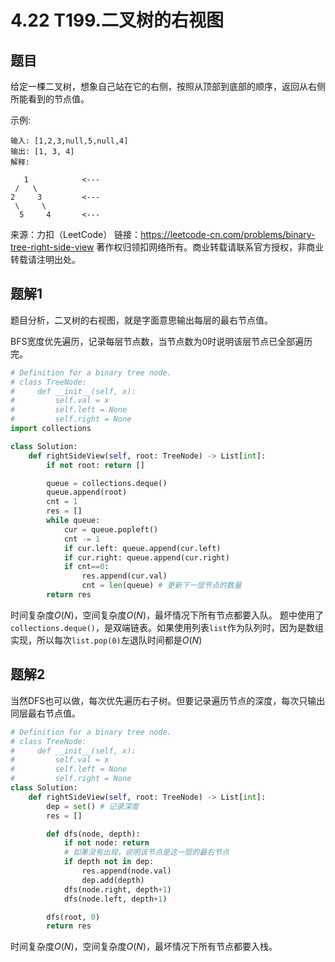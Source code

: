 # 4.22 T199.二叉树的右视图

## 题目
给定一棵二叉树，想象自己站在它的右侧，按照从顶部到底部的顺序，返回从右侧所能看到的节点值。

示例:
```
输入: [1,2,3,null,5,null,4]
输出: [1, 3, 4]
解释:

   1            <---
 /   \
2     3         <---
 \     \
  5     4       <---
```
来源：力扣（LeetCode）
链接：https://leetcode-cn.com/problems/binary-tree-right-side-view
著作权归领扣网络所有。商业转载请联系官方授权，非商业转载请注明出处。


## 题解1
题目分析，二叉树的右视图，就是字面意思输出每层的最右节点值。

BFS宽度优先遍历，记录每层节点数，当节点数为0时说明该层节点已全部遍历完。

```python
# Definition for a binary tree node.
# class TreeNode:
#     def __init__(self, x):
#         self.val = x
#         self.left = None
#         self.right = None
import collections

class Solution:
    def rightSideView(self, root: TreeNode) -> List[int]:
        if not root: return []

        queue = collections.deque()
        queue.append(root)
        cnt = 1
        res = []
        while queue:
            cur = queue.popleft()
            cnt -= 1
            if cur.left: queue.append(cur.left)
            if cur.right: queue.append(cur.right)
            if cnt==0:
                res.append(cur.val)
                cnt = len(queue) # 更新下一层节点的数量
        return res
```
时间复杂度$O(N)$，空间复杂度$O(N)$，最坏情况下所有节点都要入队。
题中使用了`collections.deque()`，是双端链表。如果使用列表`list`作为队列时，因为是数组实现，所以每次`list.pop(0)`左退队时间都是$O(N)$


## 题解2
当然DFS也可以做，每次优先遍历右子树。但要记录遍历节点的深度，每次只输出同层最右节点值。

```python
# Definition for a binary tree node.
# class TreeNode:
#     def __init__(self, x):
#         self.val = x
#         self.left = None
#         self.right = None
class Solution:
    def rightSideView(self, root: TreeNode) -> List[int]:
        dep = set() # 记录深度
        res = []

        def dfs(node, depth):
            if not node: return 
            # 如果没有出现，说明该节点是这一层的最右节点
            if depth not in dep: 
                res.append(node.val)
                dep.add(depth)
            dfs(node.right, depth+1)
            dfs(node.left, depth+1)

        dfs(root, 0)
        return res
```
时间复杂度$O(N)$，空间复杂度$O(N)$，最坏情况下所有节点都要入栈。



